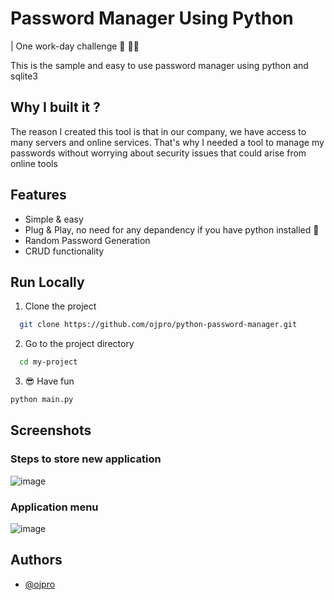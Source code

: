 
# Password Manager Using Python

|   One work-day challenge 💪 🦸‍♂️

This is the sample and easy to use password manager using python and sqlite3

## Why I built it ?

The reason I created this tool is that in our company, we have access to many servers and online services. That's why I needed a tool to manage my passwords without worrying about security issues that could arise from online tools

## Features

- Simple & easy
- Plug & Play, no need for any depandency if you have python installed 🚀
- Random Password Generation
- CRUD functionality


## Run Locally

1. Clone the project

```bash
  git clone https://github.com/ojpro/python-password-manager.git
```

2. Go to the project directory

```bash
  cd my-project
```

3. 😎 Have fun
```bash
python main.py
```


## Screenshots
### Steps to store new application
![image](https://user-images.githubusercontent.com/108437129/230873265-8c93b9a0-d671-45b0-98ee-e3ce34af8f52.png)
### Application menu
![image](https://user-images.githubusercontent.com/108437129/230873280-f483a590-74e1-42c6-b5ca-23356f3c694b.png)


## Authors

- [@ojpro](https://www.github.com/ojpro)

